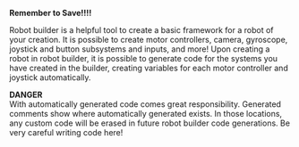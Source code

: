 **Remember to Save\!\!\!\!**  
  
Robot builder is a helpful tool to create a basic framework for a robot of your creation. It is possible to create motor controllers, camera, gyroscope, joystick and button subsystems and inputs, and more! Upon creating a robot in robot builder, it is possible to generate code for the systems you have created in the builder, creating variables for each motor controller and joystick automatically.  
  
**DANGER**  
With automatically generated code comes great responsibility. Generated comments show where automatically generated exists. In those locations, any custom code will be erased in future robot builder code generations. Be very careful writing code here!